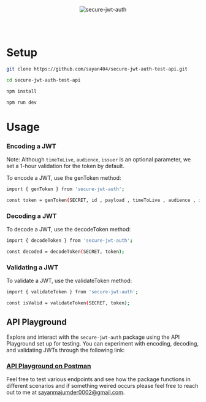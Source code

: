 <p align="center">
  <img src="https://firebasestorage.googleapis.com/v0/b/uploadika-b352f.appspot.com/o/images%2Fsecure-jwt.png?alt=media&token=0f3ecf86-a6b4-49ec-a3af-7de8213ee11a" alt="secure-jwt-auth">
</p>

<br>
<br>

# Setup

```bash
git clone https://github.com/sayan404/secure-jwt-auth-test-api.git

cd secure-jwt-auth-test-api

npm install

npm run dev
```

# Usage

### Encoding a JWT
Note: Although `timeToLive`, `audience`, `issuer` is an optional parameter, we set a 1-hour validation for the token by default.

To encode a JWT, use the genToken method:
```bash
import { genToken } from 'secure-jwt-auth';

const token = genToken(SECRET, id , payload , timeToLive , audience , issuer);
```

### Decoding a JWT

To decode a JWT, use the decodeToken method:

```bash
import { decodeToken } from 'secure-jwt-auth';

const decoded = decodeToken(SECRET, token);
```

### Validating a JWT

To validate a JWT, use the validateToken method:

```bash
import { validateToken } from 'secure-jwt-auth';

const isValid = validateToken(SECRET, token);
```

## API Playground

Explore and interact with the `secure-jwt-auth` package using the API Playground set up for testing. You can experiment with encoding, decoding, and validating JWTs through the following link:

### **[API Playground on Postman](https://documenter.getpostman.com/view/23890489/2sA3kYk1S8)**

Feel free to test various endpoints and see how the package functions in different scenarios and if something weired occurs please feel free to reach out to me at sayanmajumder0002@gmail.com.
